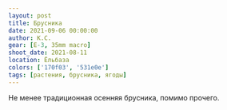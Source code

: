 ```yaml
---
layout: post
title: Брусника
date: 2021-09-06 00:00:00
author: К.С.
gear: [E-3, 35mm macro]
shoot_date: 2021-08-11
location: Ёльбаза
colors: ['170f03', '531e0e']
tags: [растения, брусника, ягоды]
---
```

Не менее традиционная осенняя брусника, помимо прочего.
